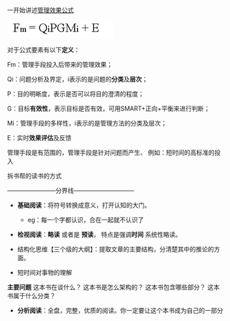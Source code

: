 一开始讲述[管理效果公式](http://blog.hiddenwangcc.com/archives/2780)

![](./_image/2017-03-31-22-21-17.jpg)


对于公式要素有以下**定义**：

Fm：管理手段投入后带来的管理效果；

Qi：问题分析及界定，i表示的是问题的**分类**及**层次**；

P：目的明晰度，表示是否可以将目的澄清的程度；

G：目标**有效性**，表示目标是否有效，可用SMART+正向+平衡来进行判断；

Mi：管理手段的多样性，i表示的是管理方法的分类及层次；

E：实时**效果评估**及反馈

管理手段是有范围的，管理手段是针对问题而产生、
例如：短时间的高标准的投入

拆书帮的读书的方式

————————分界线——————————
- **基础阅读**：将符号转换成意义，打开认知的大门。
  - eg：每一个字都认识，合在一起就不认识了

- **检视阅读**：**略读** 或者是 **预读**， 特点是强调**时间** 系统性略读。
 - 结构化思维【三个级的大纲】：提取文章的主要结构，分清楚其中的推论的方面。
 - 短时间对事物的理解

**主要问题**
这本书在谈什么？
这本书是怎么架构的？
这本书包含哪些部分？
这本书属于什么分类？


- **分析阅读**：全盘，完整，优质的阅读。你一定要让这个本书成为自己的一部分




